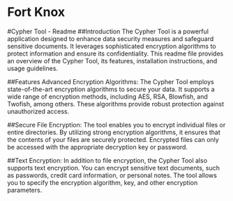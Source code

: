 # Fort Knox

#Cypher Tool - Readme
##Introduction
The Cypher Tool is a powerful application designed to enhance data security measures and safeguard sensitive documents. It leverages sophisticated encryption algorithms to protect information and ensure its confidentiality. This readme file provides an overview of the Cypher Tool, its features, installation instructions, and usage guidelines.

##Features
Advanced Encryption Algorithms: The Cypher Tool employs state-of-the-art encryption algorithms to secure your data. It supports a wide range of encryption methods, including AES, RSA, Blowfish, and Twofish, among others. These algorithms provide robust protection against unauthorized access.

##Secure File Encryption: The tool enables you to encrypt individual files or entire directories. By utilizing strong encryption algorithms, it ensures that the contents of your files are securely protected. Encrypted files can only be accessed with the appropriate decryption key or password.

##Text Encryption: In addition to file encryption, the Cypher Tool also supports text encryption. You can encrypt sensitive text documents, such as passwords, credit card information, or personal notes. The tool allows you to specify the encryption algorithm, key, and other encryption parameters.  
